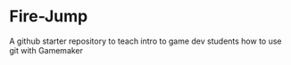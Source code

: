 # Fire-Jump
A github starter repository to teach intro to game dev students how to use git with Gamemaker
